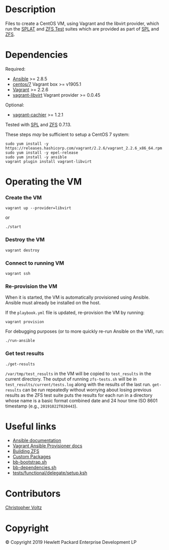 # Description

Files to create a CentOS VM, using Vagrant and the libvirt provider, which run
the [SPLAT](https://github.com/zfsonlinux/spl/tree/spl-0.7-release) and [ZFS
Test](https://github.com/zfsonlinux/zfs/tree/master/tests) suites which are
provided as part of [SPL](https://github.com/zfsonlinux/spl) and
[ZFS](https://github.com/zfsonlinux/zfs).

# Dependencies

Required:
* [Ansible](https://ansible.com) >= 2.8.5
* [centos/7](https://app.vagrantup.com/centos/boxes/7) Vagrant box >= v1905.1
* [Vagrant](https://www.vagrantup.com) >= 2.2.6
* [vagrant-libvirt](https://github.com/vagrant-libvirt/vagrant-libvirt) Vagrant provider >= 0.0.45

Optional:
* [vagrant-cachier](https://github.com/fgrehm/vagrant-cachier) >= 1.2.1

Tested with [SPL](https://github.com/zfsonlinux/spl) and [ZFS](https://github.com/zfsonlinux/zfs) 0.7.13.

These steps *may* be sufficient to setup a CentOS 7 system:
```
sudo yum install -y https://releases.hashicorp.com/vagrant/2.2.6/vagrant_2.2.6_x86_64.rpm
sudo yum install -y epel-release
sudo yum install -y ansible
vagrant plugin install vagrant-libvirt
```

# Operating the VM

### Create the VM

```
vagrant up --provider=libvirt
```
or
```
./start
```

### Destroy the VM

```
vagrant destroy
```

### Connect to running VM

```
vagrant ssh
```

### Re-provision the VM

When it is started, the VM is automatically provisioned using Ansible. Ansible
must already be installed on the host.

If the `playbook.yml` file is updated, re-provision the VM by running:
```
vagrant provision
```
For debugging purposes (or to more quickly re-run Ansible on the VM), run:
```
./run-ansible
```

### Get test results
```
./get-results
```

`/var/tmp/test_results` in the VM will be copied to `test_results` in the
current directory. The output of running `zfs-tests.sh` will be in
`test_results/current/tests.log` along with the results of the last run.
`get-results` can be run repeatedly without worrying about losing previous
results as the ZFS test suite puts the results for each run in a directory whose
name is a basic format combined date and 24 hour time ISO 8601 timestamp (e.g.,
`20191022T020443`).

# Useful links

* [Ansible documentation](https://docs.ansible.com)
* [Vagrant Ansible Provisioner docs](https://www.vagrantup.com/docs/provisioning/ansible.html)
* [Building ZFS](https://github.com/zfsonlinux/zfs/wiki/Building-ZFS)
* [Custom Packages](https://github.com/zfsonlinux/zfs/wiki/Custom-Packages)
* [bb-bootstrap.sh](https://github.com/zfsonlinux/zfs-buildbot/blob/master/scripts/bb-bootstrap.sh)
* [bb-dependencies.sh](https://github.com/zfsonlinux/zfs-buildbot/blob/master/scripts/bb-dependencies.sh)
* [tests/functional/delegate/setup.ksh](https://github.com/zfsonlinux/zfs/blob/master/tests/zfs-tests/tests/functional/delegate/setup.ksh)

# Contributors

[Christopher Voltz](mailto:christopher.voltz@hpe.com)

# Copyright

© Copyright 2019 Hewlett Packard Enterprise Development LP
